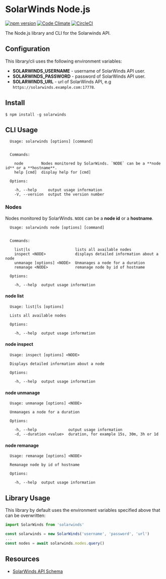 # SolarWinds Node.js

[![npm version](https://badge.fury.io/js/solarwinds.svg)](https://badge.fury.io/js/solarwinds)
[![Code Climate](https://codeclimate.com/github/cityofsurrey/solarwinds-node/badges/gpa.svg)](https://codeclimate.com/github/cityofsurrey/solarwinds-node)
[![CircleCI](https://circleci.com/gh/cityofsurrey/solarwinds-node.svg?style=shield&circle-token=7167ace50d0b666119d8a8f7cfc15c9313bb9232)](https://circleci.com/gh/cityofsurrey/solarwinds-node)

The Node.js library and CLI for the Solarwinds API.

## Configuration

This library/cli uses the following environment variables:

  - **SOLARWINDS_USERNAME** - username of SolarWinds API user.
  - **SOLARWINDS_PASSWORD** - password of SolarWinds API user.
  - **SOLARWINDS_URL** - url of SolarWinds API, e.g `https://solarwinds.example.com:17778`.

## Install

```console
$ npm install -g solarwinds
```

## CLI Usage

```console
  Usage: solarwinds [options] [command]


  Commands:

    node        Nodes monitored by SolarWinds. `NODE` can be a **node id** or a **hostname**.
    help [cmd]  display help for [cmd]

  Options:

    -h, --help     output usage information
    -V, --version  output the version number
```

### Nodes

Nodes monitored by SolarWinds. `NODE` can be a **node id** or a **hostname**.

```console
  Usage: solarwinds node [options] [command]


  Commands:

    list|ls                    lists all available nodes
    inspect <NODE>             displays detailed information about a node
    unmanage [options] <NODE>  Unmanages a node for a duration
    remanage <NODE>            remanage node by id of hostname

  Options:

    -h, --help  output usage information
```

#### node list

```console
  Usage: list|ls [options]

  Lists all available nodes

  Options:

    -h, --help  output usage information
```

#### node inspect

```console
  Usage: inspect [options] <NODE>

  Displays detailed information about a node

  Options:

    -h, --help  output usage information
```

#### node unmanage

```console
  Usage: unmanage [options] <NODE>

  Unmanages a node for a duration

  Options:

    -h, --help              output usage information
    -d, --duration <value>  duration, for example 15s, 30m, 3h or 1d
```

#### node remanage

```console
  Usage: remanage [options] <NODE>

  Remanage node by id of hostname

  Options:

    -h, --help  output usage information
```

## Library Usage

This library by default uses the environment variables specified above that can be overwritten:

```js
import SolarWinds from 'solarwinds'

const solarwinds = new SolarWinds('username', 'password', 'url')
...
const nodes = await solarwinds.nodes.query()
```

## Resources

- [SolarWinds API Schema](http://solarwinds.github.io/OrionSDK/schema/index.html)